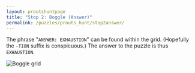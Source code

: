 ```yaml
---
layout: proutshuntpage
title: "Stop 2: Boggle (Answer)"
permalink: /puzzles/prouts_hunt/stop2answer/
---
```


The phrase "<code>ANSWER: EXHAUSTION</code>" can be found within the grid. (Hopefully the <code>-TION</code> suffix is conspicuous.) The answer to the puzzle is thus <code>EXHAUSTION</code>.

![Boggle grid](../boggle.jpg)